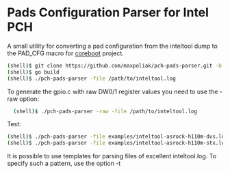 Pads Configuration Parser for Intel PCH
=======================================

A small utility for converting a pad configuration from the inteltool
dump to the PAD_CFG macro for [coreboot] project.

```bash
(shell)$ git clone https://github.com/maxpoliak/pch-pads-parser.git -b stable_2.1
(shell)$ go build
(shell)$ ./pch-pads-parser -file /path/to/inteltool.log
```

To generate the gpio.c with raw DW0/1 register values you need to use
the -raw option:

```bash
  (shell)$ ./pch-pads-parser -raw -file /path/to/inteltool.log
```

Test:
```bash
(shell)$ ./pch-pads-parser -file examples/inteltool-asrock-h110m-dvs.log
(shell)$ ./pch-pads-parser -file examples/inteltool-asrock-h110m-stx.log
```

It is possible to use templates for parsing files of excellent inteltool.log.
To specify such a pattern, use the option -t <template number>. For example,
using template type # 1, you can parse gpio.h from an already added board in
the coreboot project.

```bash
(shell)$ ./pch-pads-parser -h
	-t
	template type number
		0 - inteltool.log (default)
		1 - gpio.h
		2 - your template
(shell)$ ./pch-pads-parser -t 1 -file coreboot/src/mainboard/youboard/gpio.h
```
You can also add add a template to 'parser/template.go' for your file type with
the configuration of the pads.

platform type is set using the -p option (Sunrise by default):

```bash
	-p string
	set up a platform
		snr - Sunrise PCH or Skylake/Kaby Lake SoC
		lbg - Lewisburg PCH with Xeon SP
		apl - Apollo Lake SoC
	(default "snr")

./pch-pads-parser -p apl -file path/to/inteltool.log
```

### Supports Chipsets

  Sunrise PCH, Lewisburg PCH, Apollo Lake SoC

[coreboot]: https://github.com/coreboot/coreboot
